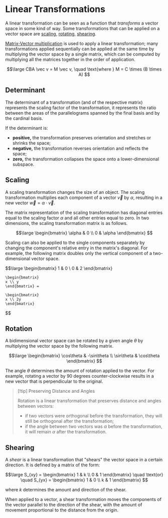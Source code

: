 # Linear Transformations

A linear transformation can be seen as a function that *transforms* a vector space in some kind of way. Some transformations that can be applied on a vector space are [scaling](#Scaling), [rotating](#Rotation), [shearing](#Shearing).

[Matrix-Vector multiplication](Linear%20Algebra/Vectors.md#Matrix-Vector%20Multiplication) is used to apply a linear transformation; many transformations applied sequentially can be applied at the same time by multiplying the vector space by a single matrix, which can be computed by multiplying all the matrices together in the order of application.

$$\large
	CBA \vec v = M \vec v, \quad
	\text{where } M = C \times (B \times A)
$$

## Determinant

The determinant of a transformation (and of the respective matrix) represents the scaling factor of the transformation, it represents the ratio between the areas of the parallelograms spanned by the final basis and by the cardinal basis.

If the determinant is:

- **positive,** the transformation preserves orientation and stretches or shrinks the space;
- **negative,** the transformation reverses orientation and reflects the space;
- **zero,** the transformation collapses the space onto a lower-dimensional subspace.

## Scaling

A scaling transformation changes the size of an object. The scaling transformation multiplies each component of a vector $\vec v$ by $\alpha$, resulting in a new vector $\vec w = \alpha \cdot \vec v$.

The matrix representation of the scaling transformation has diagonal entries equal to the scaling factor $\alpha$ and all other entries equal to zero. In two dimensions, the scaling transformation matrix is as follows.

$$\large
	\begin{bmatrix}
	\alpha & 0 \\
	0 & \alpha
	\end{bmatrix}
$$

Scaling can also be applied to the single components separately by changing the component's relative entry in the matrix's diagonal. For example, the following matrix doubles only the vertical component of a two-dimensional vector space.

$$\large
	\begin{bmatrix}
	1 & 0 \\
	0 & 2
	\end{bmatrix}
	
	\begin{bmatrix}
	x \\ y
	\end{bmatrix} =
	
	\begin{bmatrix}
	x \\ 2y
	\end{bmatrix}
$$

## Rotation

A bidimensional vector space can be rotated by a given angle $\theta$ by multiplying the vector space by the following matrix.

$$\large
	\begin{bmatrix}
	\cos\theta & -\sin\theta \\
	\sin\theta & \cos\theta
	\end{bmatrix}
$$

The angle $\theta$ determines the amount of rotation applied to the vector. For example, rotating a vector by $90$ degrees counter-clockwise results in a new vector that is perpendicular to the original.

> [!tip] Preserving Distance and Angles
> 
> Rotation is a linear transformation that preserves distance and angles between vectors:
> - if two vectors were orthogonal before the transformation, they will still be orthogonal after the transformation;
> - if the angle between two vectors was $\alpha$ before the transformation, it will remain $\alpha$ after the transformation.

## Shearing

A *shear* is a linear transformation that "shears" the vector space in a certain direction. It is defined by a matrix of the form:

$$\large
	S_{xy} = \begin{bmatrix} 1 & k \\ 0 & 1 \end{bmatrix}
	\quad \text{or} \quad
	S_{yx} = \begin{bmatrix} 1 & 0 \\ k & 1 \end{bmatrix}
$$

where $k$ determines the amount and direction of the shear.

When applied to a vector, a shear transformation moves the components of the vector parallel to the direction of the shear, with the amount of movement proportional to the distance from the origin.